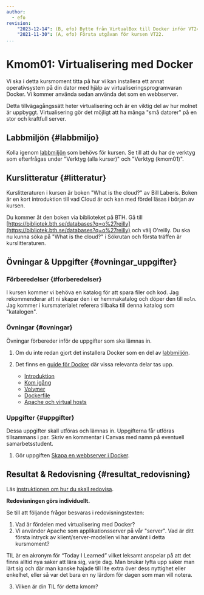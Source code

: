 ```yaml
---
author:
  - efo
revision:
    "2023-12-14": (B, efo) Bytte från VirtualBox till Docker inför VT24.
    "2021-11-30": (A, efo) Första utgåvan för kursen VT22.
...
```

Kmom01: Virtualisering med Docker
==================================

Vi ska i detta kursmoment titta på hur vi kan installera ett annat operativsystem på din dator med hjälp av virtualiseringsprogramvaran Docker. Vi kommer använda sedan använda det som en webbserver.

Detta tillvägagångssätt heter virtualisering och är en viktig del av hur molnet är uppbyggt. Virtualisering gör det möjligt att ha många "små datorer" på en stor och kraftfull server.



<!--more-->



Labbmiljön  {#labbmiljo}
---------------------------------

Kolla igenom [labbmiljön](./../labbmiljo/inledning) som behövs för kursen. Se till att du har de verktyg som efterfrågas under "Verktyg (alla kurser)" och "Verktyg (kmom01)".



Kurslitteratur {#litteratur}
----------------------------

Kurslitteraturen i kursen är boken "What is the cloud?" av Bill Laberis. Boken är en kort introduktion till vad Cloud är och kan med fördel läsas i början av kursen.

Du kommer åt den boken via biblioteket på BTH. Gå till [https://bibliotek.bth.se/databases?q=o%27reilly](https://bibliotek.bth.se/databases?q=o%27reilly) och välj O'reilly. Du ska nu kunna söka på "What is the cloud?" i Sökrutan och första träffen är kurslitteraturen.



Övningar & Uppgifter  {#ovningar_uppgifter}
-------------------------------------------

### Förberedelser {#forberedelser}

I kursen kommer vi behöva en katalog för att spara filer och kod. Jag rekommenderar att ni skapar den i er hemmakatalog och döper den till `moln`. Jag kommer i kursmaterialet referera tillbaka till denna katalog som "katalogen".



### Övningar {#ovningar}

Övningar förbereder inför de uppgifter som ska lämnas in.

1. Om du inte redan gjort det installera Docker som en del av [labbmiljön](kunskap/installera-virtualiseringsmiljon-docker).

1. Det finns en [guide för Docker](guide/docker) där vissa relevanta delar tas upp.
   - [Introduktion](guide/docker/introduktion)
   - [Kom igång](guide/docker/kom-igang)
   - [Volymer](guide/docker/volymer)
   - [Dockerfile](guide/docker/bygga-image)
   - [Apache och virtual hosts](guide/docker/apache-vh)



### Uppgifter {#uppgifter}

Dessa uppgifter skall utföras och lämnas in. Uppgifterna får utföras tillsammans i par. Skriv en kommentar i Canvas med namn på eventuell samarbetsstudent.

1. Gör uppgiften [Skapa en webbserver i Docker](uppgift/skapa-en-webbserver-i-docker).



Resultat & Redovisning  {#resultat_redovisning}
-----------------------------------------------

Läs [instruktionen om hur du skall redovisa](./../redovisa).

**Redovisningen görs individuellt.**

Se till att följande frågor besvaras i redovisningstexten:

1. Vad är fördelen med virtualisering med Docker?
1. Vi använder Apache som applikationsserver på vår "server". Vad är ditt första intryck av klient/server-modellen vi har använt i detta kursmoment?

TIL är en akronym för “Today I Learned” vilket leksamt anspelar på att det finns alltid nya saker att lära sig, varje dag. Man brukar lyfta upp saker man lärt sig och där man kanske hajade till lite extra över dess nyttighet eller enkelhet, eller så var det bara en ny lärdom för dagen som man vill notera.

3. Vilken är din TIL för detta kmom?
